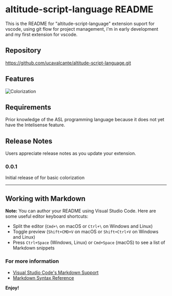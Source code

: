 # altitude-script-language README

This is the README for "altitude-script-language" extension suport for vscode, using git flow for project management, i'm in early development and my first extension for vscode.

## Repository

https://github.com/ucavalcante/altitude-script-language.git


## Features

![Colorization](images/img_01.gif)

## Requirements

Prior knowledge of the ASL programming language because it does not yet have the Intelisense feature.

## Release Notes

Users appreciate release notes as you update your extension.

### 0.0.1

Initial release of for basic colorization

-----------------------------------------------------------------------------------------------------------

## Working with Markdown

**Note:** You can author your README using Visual Studio Code.  Here are some useful editor keyboard shortcuts:

* Split the editor (`Cmd+\` on macOS or `Ctrl+\` on Windows and Linux)
* Toggle preview (`Shift+CMD+V` on macOS or `Shift+Ctrl+V` on Windows and Linux)
* Press `Ctrl+Space` (Windows, Linux) or `Cmd+Space` (macOS) to see a list of Markdown snippets

### For more information

* [Visual Studio Code's Markdown Support](http://code.visualstudio.com/docs/languages/markdown)
* [Markdown Syntax Reference](https://help.github.com/articles/markdown-basics/)

**Enjoy!**
